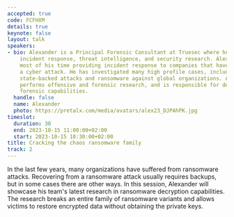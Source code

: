 ```yaml
---
accepted: true
code: FCFHXM
details: true
keynote: false
layout: talk
speakers:
- bio: Alexander is a Principal Forensic Consultant at Truesec where he focuses on
    incident response, threat intelligence, and security research. Alexander spends
    most of his time providing incident response to companies that have suffered from
    a cyber attack. He has investigated many high profile cases, including nation
    state-backed attacks and ransomware against global organizations. Alexander also
    performs offensive and forensic research, and is responsible for developing Truesec's
    forensic capabilities.
  handle: false
  name: Alexander
  photo: https://pretalx.com/media/avatars/alex23_DJPAhPK.jpg
timeslot:
  duration: 30
  end: 2023-10-15 11:00:00+02:00
  start: 2023-10-15 10:30:00+02:00
title: Cracking the chaos ransomware family
track: 2
---
```


In the last few years, many organizations have suffered from ransomware attacks.
Recovering from a ransomware attack usually requires backups, but in some cases there are other ways.
In this session, Alexander will showcase his team's latest research in ransomware decryption capabilities.
The research breaks an entire family of ransomware variants and allows victims to restore encrypted data without obtaining the private keys.